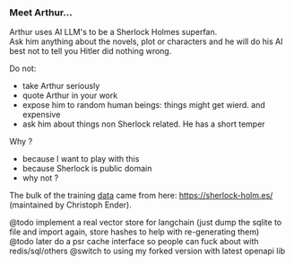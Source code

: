 ### Meet Arthur...

Arthur uses AI LLM's to be a Sherlock Holmes superfan.  
Ask him anything about the novels, plot or characters and he will do his AI best not to tell you Hitler did nothing wrong.  

Do not:  
- take Arthur seriously
- quote Arthur in your work
- expose him to random human beings: things might get wierd. and expensive
- ask him about things non Sherlock related. He has a short temper


Why ?
- because I want to play with this
- because Sherlock is public domain
- why not ?

The bulk of the training [data](./data/raw) came from here: https://sherlock-holm.es/ (maintained by Christoph Ender).

@todo implement a real vector store for langchain (just dump the sqlite to file and import again, store hashes to help with re-generating them)  
@todo later do a psr cache interface so people can fuck about with redis/sql/others
@switch to using my forked version with latest openapi lib

